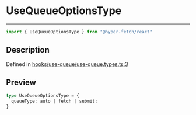 

# UseQueueOptionsType

<div class="api-docs__separator" data-reactroot="">

---

</div><div class="api-docs__import" data-reactroot="">

```ts
import { UseQueueOptionsType } from "@hyper-fetch/react"
```

</div><div class="api-docs__section">

## Description

</div><div class="api-docs__description"><span class="api-docs__do-not-parse">



</span></div><p class="api-docs__definition">

Defined in [hooks/use-queue/use-queue.types.ts:3](https://github.com/BetterTyped/hyper-fetch/blob/c746dc1f/packages/react/src/hooks/use-queue/use-queue.types.ts#L3)

</p><div class="api-docs__section">

## Preview

</div><div class="api-docs__preview type">

```ts
type UseQueueOptionsType = {
  queueType: auto | fetch | submit; 
}
```

</div>